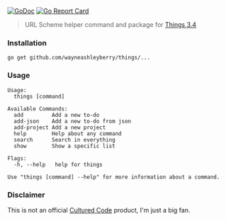 [![GoDoc](https://godoc.org/github.com/wayneashleyberry/things?status.svg)](https://godoc.org/github.com/wayneashleyberry/things)
[![Go Report Card](https://goreportcard.com/badge/github.com/wayneashleyberry/things)](https://goreportcard.com/report/github.com/wayneashleyberry/things)

> URL Scheme helper command and package for [Things 3.4](https://culturedcode.com/things/blog/2018/02/hey-things/)

### Installation

```
go get github.com/wayneashleyberry/things/...
```

### Usage

```
Usage:
  things [command]

Available Commands:
  add         Add a new to-do
  add-json    Add a new to-do from json
  add-project Add a new project
  help        Help about any command
  search      Search in everything
  show        Show a specific list

Flags:
  -h, --help   help for things

Use "things [command] --help" for more information about a command.
```

### Disclaimer

This is not an official [Cultured Code](https://culturedcode.com/) product, I'm just a big fan.
